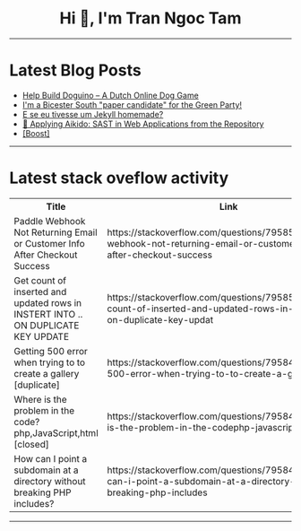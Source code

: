 <h1 align="center">Hi 👋, I'm Tran Ngoc Tam</h1>

---

# Latest Blog Posts 
<!-- BLOG-POST-LIST:START -->
- [Help Build Doguino – A Dutch Online Dog Game](https://dev.to/vinboy/help-build-doguino-a-dutch-online-dog-game-359f)
- [I&#39;m a Bicester South &quot;paper candidate&quot; for the Green Party!](https://dev.to/nottrobin/im-a-bicester-south-paper-candidate-for-the-green-party-53e5)
- [E se eu tivesse um Jekyll homemade?](https://dev.to/paulopilotti/e-se-eu-tivesse-um-jekyll-homemade-4e3g)
- [🥋 Applying Aikido: SAST in Web Applications from the Repository](https://dev.to/ahmed_a_o/applying-aikido-sast-in-web-applications-from-the-repository-c1o)
- [[Boost]](https://dev.to/elizabeth8012/-18gg)
<!-- BLOG-POST-LIST:END -->

---

# Latest stack oveflow activity
<table>
  <tr><th>Title</th><th>Link</th></tr>
  <!-- STACKOVERFLOW:START --><tr><td>Paddle Webhook Not Returning Email or Customer Info After Checkout Success</td><td>https://stackoverflow.com/questions/79585126/paddle-webhook-not-returning-email-or-customer-info-after-checkout-success</td></tr><tr><td>Get count of inserted and updated rows in INSTERT INTO .. ON DUPLICATE KEY UPDATE</td><td>https://stackoverflow.com/questions/79585083/get-count-of-inserted-and-updated-rows-in-instert-into-on-duplicate-key-updat</td></tr><tr><td>Getting 500 error when trying to to create a gallery [duplicate]</td><td>https://stackoverflow.com/questions/79584980/getting-500-error-when-trying-to-to-create-a-gallery</td></tr><tr><td>Where is the problem in the code?php,JavaScript,html [closed]</td><td>https://stackoverflow.com/questions/79584892/where-is-the-problem-in-the-codephp-javascript-html</td></tr><tr><td>How can I point a subdomain at a directory without breaking PHP includes?</td><td>https://stackoverflow.com/questions/79584858/how-can-i-point-a-subdomain-at-a-directory-without-breaking-php-includes</td></tr><!-- STACKOVERFLOW:END -->
</table>

---


